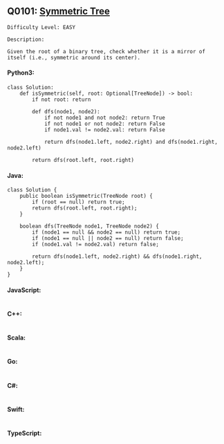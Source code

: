 ## Q0101: [Symmetric Tree](https://leetcode.com/problems/symmetric-tree/)

```
Difficulty Level: EASY
```

```
Description:

Given the root of a binary tree, check whether it is a mirror of itself (i.e., symmetric around its center).
```

#### Python3:

```
class Solution:
    def isSymmetric(self, root: Optional[TreeNode]) -> bool:
        if not root: return

        def dfs(node1, node2):
            if not node1 and not node2: return True
            if not node1 or not node2: return False
            if node1.val != node2.val: return False

            return dfs(node1.left, node2.right) and dfs(node1.right, node2.left)

        return dfs(root.left, root.right)
```

#### Java:

```
class Solution {
    public boolean isSymmetric(TreeNode root) {
        if (root == null) return true;
        return dfs(root.left, root.right);
    }

    boolean dfs(TreeNode node1, TreeNode node2) {
        if (node1 == null && node2 == null) return true;
        if (node1 == null || node2 == null) return false;
        if (node1.val != node2.val) return false;

        return dfs(node1.left, node2.right) && dfs(node1.right, node2.left);
    }
}
```

#### JavaScript:

```

```

#### C++:

```

```

#### Scala:

```

```

#### Go:

```

```

#### C#:

```

```

#### Swift:

```

```

#### TypeScript:

```

```